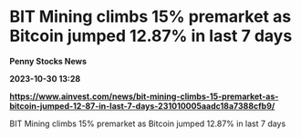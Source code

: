 # BIT Mining climbs 15% premarket as Bitcoin jumped 12.87% in last 7 days
**Penny Stocks News**

**2023-10-30 13:28**

**https://www.ainvest.com/news/bit-mining-climbs-15-premarket-as-bitcoin-jumped-12-87-in-last-7-days-231010005aadc18a7388cfb9/**

BIT Mining climbs 15% premarket as Bitcoin jumped 12.87% in last 7 days